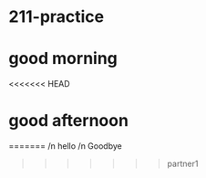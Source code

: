 # 211-practice
# good morning
<<<<<<< HEAD
# good afternoon
=======
/n hello
/n Goodbye
>>>>>>> partner1

